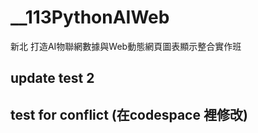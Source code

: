 # __113PythonAIWeb
新北 打造AI物聯網數據與Web動態網頁圖表顯示整合實作班

## update test 2


## test for conflict (在codespace 裡修改)

